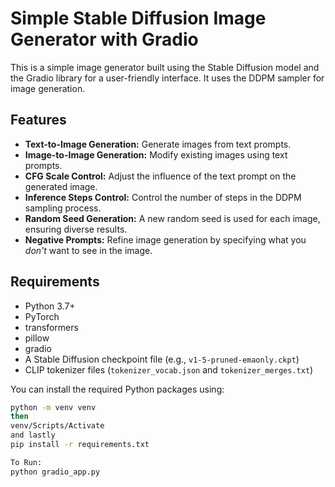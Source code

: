 # Simple Stable Diffusion Image Generator with Gradio

This is a simple image generator built using the Stable Diffusion model and the Gradio library for a user-friendly interface. It uses the DDPM sampler for image generation. 

## Features

- **Text-to-Image Generation:** Generate images from text prompts.
- **Image-to-Image Generation:** Modify existing images using text prompts.
- **CFG Scale Control:** Adjust the influence of the text prompt on the generated image.
- **Inference Steps Control:** Control the number of steps in the DDPM sampling process.
- **Random Seed Generation:** A new random seed is used for each image, ensuring diverse results.
- **Negative Prompts:** Refine image generation by specifying what you *don't* want to see in the image.

## Requirements

- Python 3.7+
- PyTorch 
- transformers
- pillow
- gradio
- A Stable Diffusion checkpoint file (e.g., `v1-5-pruned-emaonly.ckpt`)
- CLIP tokenizer files (`tokenizer_vocab.json` and `tokenizer_merges.txt`)

You can install the required Python packages using:

```bash
python -m venv venv
then
venv/Scripts/Activate
and lastly
pip install -r requirements.txt

To Run:
python gradio_app.py 
